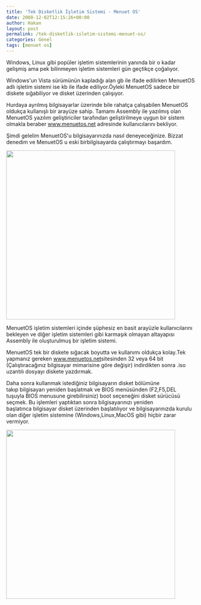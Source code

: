 ```yaml
---
title: 'Tek Disketlik İşletim Sistemi - Menuet OS'
date: 2008-12-02T12:15:26+00:00
author: Hakan
layout: post
permalink: /tek-disketlik-isletim-sistemi-menuet-os/
categories: Genel
tags: [menuet os]
---
```

Windows, Linux gibi popüler işletim sistemlerinin yanında bir o kadar gelişmiş ama pek bilinmeyen işletim sistemleri gün geçtikçe çoğalıyor.
  
Windows'un Vista sürümünün kapladığı alan gb ile ifade edilirken MenuetOS adlı işletim sistemi ise kb ile ifade ediliyor.Öyleki MenuetOS sadece bir diskete sığabiliyor ve disket üzerinden çalışıyor.
  
Hurdaya ayrılmış bilgisayarlar üzerinde bile rahatça çalışabilen MenuetOS oldukça kullanışlı bir arayüze sahip. Tamamı Assembly ile yazılmış olan MenuetOS yazılım geliştiriciler tarafından geliştirilmeye uygun bir sistem olmakla beraber <a rel="nofollow" href="http://www.menuetos.net/" target="_blank">www.menuetos.net</a> adresinde kullanıcılarını bekliyor.

Şimdi gelelim MenuetOS'u bilgisayarınızda nasıl deneyeceğinize. Bizzat denedim ve MenuetOS u eski birbilgisayarda çalıştırmayı başardım.

<img class="alignnone" src="http://www.menuetos.net/086c.png" alt="" width="450" />

MenuetOS işletim sistemleri içinde şüphesiz en basit arayüzle kullanıcılarını bekleyen ve diğer işletim sistemleri gibi karmaşık olmayan altayapısı Assembly ile oluşturulmuş bir işletim sistemi.


MenuetOS tek bir diskete sığacak boyutta ve kullanımı oldukça kolay.Tek yapmanız gereken <a rel="nofollow" href="http://www.menuetos.net/" target="_blank">www.menuetos.net</a>sitesinden 32 veya 64 bit (Çalıştıracağınız bilgisayar mimarisine göre değişir) indirdikten sonra .iso uzantılı dosyayı diskete yazdırmak.

Daha sonra kullanmak istediğiniz bilgisayarın disket bölümüne takıp bilgisayarı yeniden başlatmak ve BIOS menüsünden (F2,F5,DEL tuşuyla BIOS menusune girebilirsiniz) boot seçeneğini disket sürücüsü seçmek. Bu işlemleri yaptıktan sonra bilgisayarınızı yeniden başlatınca bilgisayar disket üzerinden başlatılıyor ve bilgisayarınızda kurulu olan diğer işletim sistemine (Windows,Linux,MacOS gibi) hiçbir zarar vermiyor.

<img class="alignnone" src="http://www.menuetos.net/082a.png" alt="" width="450" />